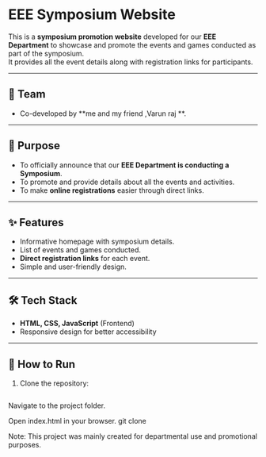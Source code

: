 # EEE Symposium Website

This is a **symposium promotion website** developed for our **EEE Department** to showcase and promote the events and games conducted as part of the symposium.  
It provides all the event details along with registration links for participants.

---

## 👥 Team
- Co-developed by **me and my friend ,Varun raj **.

---

## 🎯 Purpose
- To officially announce that our **EEE Department is conducting a Symposium**.  
- To promote and provide details about all the events and activities.  
- To make **online registrations** easier through direct links.

---

## ✨ Features
- Informative homepage with symposium details.  
- List of events and games conducted.  
- **Direct registration links** for each event.  
- Simple and user-friendly design.  

---

## 🛠️ Tech Stack
- **HTML, CSS, JavaScript** (Frontend)  
- Responsive design for better accessibility  

---

## 🚀 How to Run
1. Clone the repository:  
   ```bash
Navigate to the project folder.

Open index.html in your browser.
   git clone <repo-link>

Note:
This project was mainly created for departmental use and promotional purposes.

